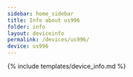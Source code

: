 ```yaml
---
sidebar: home_sidebar
title: Info about us996
folder: info
layout: deviceinfo
permalink: /devices/us996/
device: us996
---
```

{% include templates/device_info.md %}
